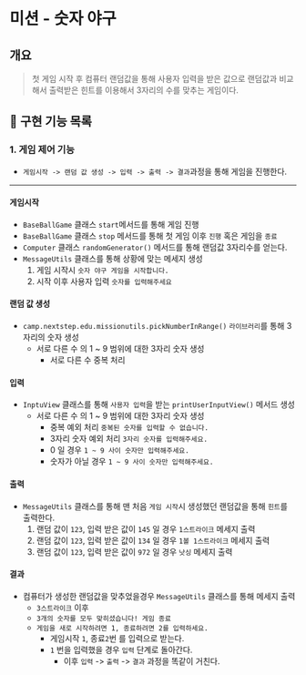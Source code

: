 # 미션 - 숫자 야구

## 개요

> 첫 게임 시작 후 컴퓨터 랜덤값을 통해 사용자 입력을 받은 값으로 랜덤값과 비교해서 출력받은 힌트를 이용해서 3자리의 수를 맞추는 게임이다.

## 🚀 구현 기능 목록

### 1. 게임 제어 기능

- `게임시작 -> 랜덤 값 생성 -> 입력 -> 출력 -> 결과`과정을 통해 게임을 진행한다.

________

#### 게임시작

- `BaseBallGame` 클래스 `start`메서드를 통해 게임 진행
- `BaseBallGame` 클래스 `stop` 메서드를 통해 첫 게임 이후 `진행` 혹은 게임을 `종료`
- `Computer` 클래스 `randomGenerator()` 메서드를 통해 랜덤값 3자리수를 얻는다.
- `MessageUtils` 클래스를 통해 상황에 맞는 메세지 생성
    1. 게임 시작시 `숫자 야구 게임을 시작합니다. `
    2. 시작 이후 사용자 입력 `숫자를 입력해주세요 `

#### 랜덤 값 생성

- `camp.nextstep.edu.missionutils.pickNumberInRange()` `라이브러리`를 통해 3자리의 숫자 생성
    - 서로 다른 수 의 1 ~ 9 범위에 대한 3자리 숫자 생성
        - 서로 다른 수 중복 처리

#### 입력

- `InptuView` 클래스를 통해 `사용자 입력`을 받는 `printUserInputView()` 메서드 생성
    - 서로 다른 수 의 1 ~ 9 범위에 대한 3자리 숫자 생성
        - 중복 예외 처리 `중복된 숫자를 입력할 수 없습니다.`
        - 3자리 숫자 예외 처리 `3자리 숫자를 입력해주세요.`
        - 0 일 경우 `1 ~ 9 사이 숫자만 입력해주세요.`
        - 숫자가 아닐 경우 `1 ~ 9 사이 숫자만 입력해주세요.`

#### 출력

- `MessageUtils` 클래스를 통해 맨 처음 `게임 시작`시 생성했던 랜덤값을 통해 `힌트`를 출력한다.
    1. 랜덤 값이 `123`, 입력 받은 값이 `145` 일 경우 `1스트라이크` 메세지 출력
    2. 랜덤 값이 `123`, 입력 받은 값이 `134` 일 경우 `1볼 1스트라이크` 메세지 출력
    3. 랜덤 값이 `123`, 입력 받은 값이 `972` 일 경우 `낫싱` 메세지 출력

#### 결과

- 컴퓨터가 생성한 랜덤값을 맞추었을경우 `MessageUtils` 클래스를 통해 메세지 출력
    - `3스트라이크` 이후
    - `3개의 숫자를 모두 맞히셨습니다! 게임 종료`
    - `게임을 새로 시작하려면 1, 종료하려면 2를 입력하세요. `
        - 게임시작 `1`, 종료`2`번 를 입력으로 받는다.
        - `1` 번을 입력했을 경우 `입력` 단계로 돌아간다.
            - 이후 `입력` -> `출력` -> `결과` 과정을 똑같이 거친다.  
 










